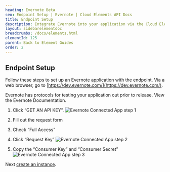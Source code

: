 ```yaml
---
heading: Evernote Beta
seo: Endpoint Setup | Evernote | Cloud Elements API Docs
title: Endpoint Setup
description: Integrate Evernote into your application via the Cloud Elements APIs.
layout: sidebarelementdoc
breadcrumbs: /docs/elements.html
elementId: 125
parent: Back to Element Guides
order: 2
---
```

## Endpoint Setup

Follow these steps to set up an Evernote application with the endpoint.  Via a web browser, go to [https://dev.evernote.com/](https://dev.evernote.com/).

Evernote has protocols for testing your application out prior to release. View the Evernote Documentation.

1. Click “GET AN API KEY”.
![Evernote Connected App step 1](http://cloud-elements.com/wp-content/uploads/2015/03/EvernoteAPI1.png)

2. Fill out the request form

3. Check “Full Access”

4. Click “Request Key”
![Evernote Connected App step 2](http://cloud-elements.com/wp-content/uploads/2015/03/EvernoteAPI2.png)

5. Copy the “Consumer Key” and “Consumer Secret”
![Evernote Connected App step 3](http://cloud-elements.com/wp-content/uploads/2015/03/EvernoteAPI3.png)

Next [create an instance](evernote-create-instance.html).
